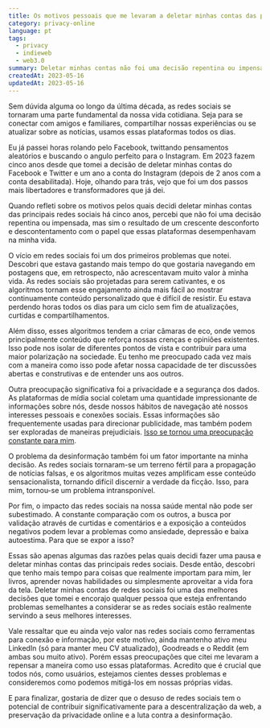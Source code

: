 ```yaml
---
title: Os motivos pessoais que me levaram a deletar minhas contas das principais redes sociais
category: privacy-online
language: pt
tags:
  - privacy
  - indieweb
  - web3.0
summary: Deletar minhas contas não foi uma decisão repentina ou impensada, mas sim o resultado de um crescente desconforto e descontentamento com o papel que as plataformas que monopolizam a internet desempenhavam na minha vida.
createdAt: 2023-05-16
updatedAt: 2023-05-16
---
```


Sem dúvida alguma oo longo da última década, as redes sociais se tornaram uma parte fundamental da nossa vida cotidiana. Seja para se conectar com amigos e familiares, compartilhar nossas experiências ou se atualizar sobre as notícias, usamos essas plataformas todos os dias.

Eu já passei horas rolando pelo Facebook, twittando pensamentos aleatórios e buscando o angulo perfeito para o Instagram. Em 2023 fazem cinco anos desde que tomei a decisão de deletar minhas contas do Facebook e Twitter e um ano a conta do Instagram (depois de 2 anos com a conta desabilitada). Hoje, olhando para trás, vejo que foi um dos passos mais libertadores e transformadores que já dei.

Quando refleti sobre os motivos pelos quais decidi deletar minhas contas das principais redes sociais há cinco anos, percebi que não foi uma decisão repentina ou impensada, mas sim o resultado de um crescente desconforto e descontentamento com o papel que essas plataformas desempenhavam na minha vida.

O vício em redes sociais foi um dos primeiros problemas que notei. Descobri que estava gastando mais tempo do que gostaria navegando em postagens que, em retrospecto, não acrescentavam muito valor à minha vida. As redes sociais são projetadas para serem cativantes, e os algoritmos tornam esse engajamento ainda mais fácil ao mostrar continuamente conteúdo personalizado que é difícil de resistir. Eu estava perdendo horas todos os dias para um ciclo sem fim de atualizações, curtidas e compartilhamentos.

Além disso, esses algoritmos tendem a criar câmaras de eco, onde vemos principalmente conteúdo que reforça nossas crenças e opiniões existentes. Isso pode nos isolar de diferentes pontos de vista e contribuir para uma maior polarização na sociedade. Eu tenho me preocupado cada vez mais com a maneira como isso pode afetar nossa capacidade de ter discussões abertas e construtivas e de entender uns aos outros.

Outra preocupação significativa foi a privacidade e a segurança dos dados. As plataformas de mídia social coletam uma quantidade impressionante de informações sobre nós, desde nossos hábitos de navegação até nossos interesses pessoais e conexões sociais. Essas informações são frequentemente usadas para direcionar publicidade, mas também podem ser exploradas de maneiras prejudiciais. [Isso se tornou uma preocupação constante para mim](https://michaelsantillan.com/blog/preciso-realmente-me-preocupar-com-a-minha-privacidade-online).

O problema da desinformação também foi um fator importante na minha decisão. As redes sociais tornaram-se um terreno fértil para a propagação de notícias falsas, e os algoritmos muitas vezes amplificam esse conteúdo sensacionalista, tornando difícil discernir a verdade da ficção. Isso, para mim, tornou-se um problema intransponível.

Por fim, o impacto das redes sociais na nossa saúde mental não pode ser subestimado. A constante comparação com os outros, a busca por validação através de curtidas e comentários e a exposição a conteúdos negativos podem levar a problemas como ansiedade, depressão e baixa autoestima. Para que se expor a isso?

Essas são apenas algumas das razões pelas quais decidi fazer uma pausa e deletar minhas contas das principais redes sociais. Desde então, descobri que tenho mais tempo para coisas que realmente importam para mim, ler livros, aprender novas habilidades ou simplesmente aproveitar a vida fora da tela. Deletar minhas contas de redes sociais foi uma das melhores decisões que tomei e encorajo qualquer pessoa que esteja enfrentando problemas semelhantes a considerar se as redes sociais estão realmente servindo a seus melhores interesses.

Vale ressaltar que eu ainda vejo valor nas redes sociais como ferramentas para conexão e informação, por este motivo, ainda mantenho ativo meu LinkedIn (só para manter meu CV atualizado), Goodreads e o Reddit (em ambas sou muito ativo). Porém essas preocupações que citei me levaram a repensar a maneira como uso essas plataformas. Acredito que é crucial que todos nós, como usuários, estejamos cientes desses problemas e consideremos como podemos mitigá-los em nossas próprias vidas.

E para finalizar, gostaria de dizer que o desuso de redes sociais tem o potencial de contribuir significativamente para a descentralização da web, a preservação da privacidade online e a luta contra a desinformação.




